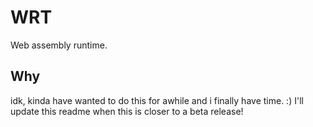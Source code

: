 # WRT

Web assembly runtime.

## Why

idk, kinda have wanted to do this for awhile and i finally have time. :) I'll
update this readme when this is closer to a beta release!
